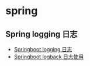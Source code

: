 # spring

## Spring logging 日志

- [Springboot logging 日志](learn-spring-logback/1-learn-spring-logging.md)
- [Springboot logback 日志使用](learn-spring-logback/2-learn-spring-logback.md)